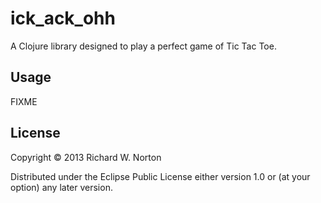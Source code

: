 # ick_ack_ohh

A Clojure library designed to play a perfect game of Tic Tac Toe.

## Usage

FIXME

## License

Copyright © 2013 Richard W. Norton

Distributed under the Eclipse Public License either version 1.0 or (at
your option) any later version.
